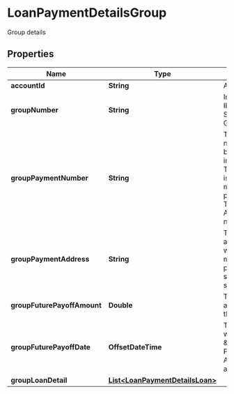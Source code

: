 

# LoanPaymentDetailsGroup

Group details

## Properties

| Name | Type | Description | Notes |
|------------ | ------------- | ------------- | -------------|
|**accountId** | **String** | An account ID |  |
|**groupNumber** | **String** | Institution&#39;s ID of the Student Loan Group |  |
|**groupPaymentNumber** | **String** | The payment number given by the institution. This number is typically for manual payments. This is not an ACH payment number. |  |
|**groupPaymentAddress** | **String** | The payment address to which send manual payments should be sent |  |
|**groupFuturePayoffAmount** | **Double** | The payoff amount for the group |  [optional] |
|**groupFuturePayoffDate** | **OffsetDateTime** | The date to which the \&quot;Future Payoff Amount\&quot; applies |  [optional] |
|**groupLoanDetail** | [**List&lt;LoanPaymentDetailsLoan&gt;**](LoanPaymentDetailsLoan.md) |  |  |



